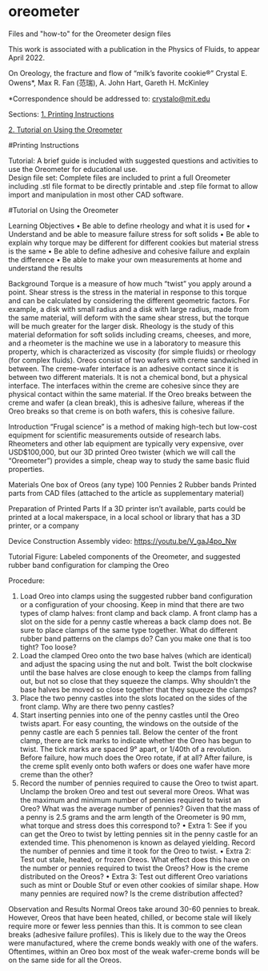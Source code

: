 # oreometer
Files and "how-to" for the Oreometer design files

This work is associated with a publication in the Physics of Fluids, to appear April 2022. 

On Oreology, the fracture and flow of “milk’s favorite cookie®”
Crystal E. Owens*, Max R. Fan (范瑞), A. John Hart, Gareth H. McKinley
 
*Correspondence should be addressed to: crystalo@mit.edu  

Sections: 
[1. Printing Instructions](#printing-instructions)

[2. Tutorial on Using the Oreometer](#tutorial-on-using-the-oreometer)

#Printing Instructions

Tutorial: A brief guide is included with suggested questions and activities to use the Oreometer for educational use.  
Design file set: Complete files are included to print a full Oreometer including .stl file format to be directly printable and .step file format to allow import and manipulation in most other CAD software. 


#Tutorial on Using the Oreometer

Learning Objectives
•	Be able to define rheology and what it is used for 
•	Understand and be able to measure failure stress for soft solids
•	Be able to explain why torque may be different for different cookies but material stress is the same 
•	Be able to define adhesive and cohesive failure and explain the difference
•	Be able to make your own measurements at home and understand the results

Background
Torque is a measure of how much “twist” you apply around a point. Shear stress is the stress in the material in response to this torque and can be calculated by considering the different geometric factors. For example, a disk with small radius and a disk with large radius, made from the same material, will deform with the same shear stress, but the torque will be much greater for the larger disk. 
Rheology is the study of this material deformation for soft solids including creams, cheeses, and more, and a rheometer is the machine we use in a laboratory to measure this property, which is characterized as viscosity (for simple fluids) or rheology (for complex fluids). 
Oreos consist of two wafers with creme sandwiched in between. The creme-wafer interface is an adhesive contact since it is between two different materials. It is not a chemical bond, but a physical interface. The interfaces within the creme are cohesive since they are physical contact within the same material. If the Oreo breaks between the creme and wafer (a clean break), this is adhesive failure, whereas if the Oreo breaks so that creme is on both wafers, this is cohesive failure.

Introduction
“Frugal science” is a method of making high-tech but low-cost equipment for scientific measurements outside of research labs. Rheometers and other lab equipment are typically very expensive, over USD$100,000, but our 3D printed Oreo twister (which we will call the “Oreometer”) provides a simple, cheap way to study the same basic fluid properties. 

Materials
One box of Oreos (any type)
100 Pennies
2 Rubber bands
Printed parts from CAD files (attached to the article as supplementary material) 

Preparation of Printed Parts
If a 3D printer isn’t available, parts could be printed at a local makerspace, in a local school or library that has a 3D printer, or a company

Device Construction
Assembly video: https://youtu.be/V_gaJ4po_Nw
  
Tutorial Figure: Labeled components of the Oreometer, and 
suggested rubber band configuration for clamping the Oreo

Procedure: 
1.	Load Oreo into clamps using the suggested rubber band configuration or a configuration of your choosing. Keep in mind that there are two types of clamp halves: front clamp and back clamp. A front clamp has a slot on the side for a penny castle whereas a back clamp does not. Be sure to place clamps of the same type together. 
What do different rubber band patterns on the clamps do? Can you make one that is too tight? Too loose? 
2.	Load the clamped Oreo onto the two base halves (which are identical) and adjust the spacing using the nut and bolt. Twist the bolt clockwise until the base halves are close enough to keep the clamps from falling out, but not so close that they squeeze the clamps.
Why shouldn’t the base halves be moved so close together that they squeeze the clamps?
3.	Place the two penny castles into the slots located on the sides of the front clamp. 
Why are there two penny castles?
4.	Start inserting pennies into one of the penny castles until the Oreo twists apart. For easy counting, the windows on the outside of the penny castle are each 5 pennies tall. Below the center of the front clamp, there are tick marks to indicate whether the Oreo has begun to twist. The tick marks are spaced 9° apart, or 1/40th of a revolution.
Before failure, how much does the Oreo rotate, if at all? After failure, is the creme split evenly onto both wafers or does one wafer have more creme than the other?
5.	Record the number of pennies required to cause the Oreo to twist apart. Unclamp the broken Oreo and test out several more Oreos.
What was the maximum and minimum number of pennies required to twist an Oreo? What was the average number of pennies? Given that the mass of a penny is 2.5 grams and the arm length of the Oreometer is 90 mm, what torque and stress does this correspond to?
•	Extra 1: See if you can get the Oreo to twist by letting pennies sit in the penny castle for an extended time. This phenomenon is known as delayed yielding. Record the number of pennies and time it took for the Oreo to twist.
•	Extra 2: Test out stale, heated, or frozen Oreos. What effect does this have on the number or pennies required to twist the Oreos? How is the creme distributed on the Oreos?
•	Extra 3: Test out different Oreo variations such as mint or Double Stuf or even other cookies of similar shape. How many pennies are required now? Is the creme distribution affected?

Observation and Results
Normal Oreos take around 30-60 pennies to break. However, Oreos that have been heated, chilled, or become stale will likely require more or fewer less pennies than this. It is common to see clean breaks (adhesive failure profiles). This is likely due to the way the Oreos were manufactured, where the creme bonds weakly with one of the wafers. Oftentimes, within an Oreo box most of the weak wafer-creme bonds will be on the same side for all the Oreos.
